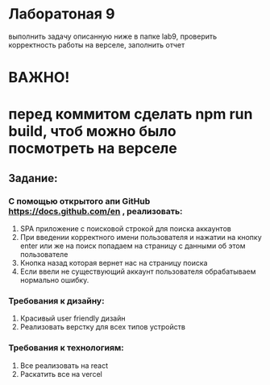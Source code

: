# Лаборатоная 9
выполнить задачу описанную ниже в папке lab9, проверить корректность работы на верселе, заполнить отчет
# ВАЖНО!
# перед коммитом сделать npm run build, чтоб можно было посмотреть на верселе

## Задание:
### С помощью открытого апи GitHub https://docs.github.com/en , реализовать:

1. SPA приложение с поисковой строкой для поиска аккаунтов
2. При введении корректного имени пользователя и нажатии на кнопку enter или же на поиск попадаем на страницу с данными об этом пользователе
3. Кнопка назад которая вернет нас на страницу поиска
4. Если ввели не существующий аккаунт пользователя обрабатываем нормально ошибку.

### Требования к дизайну:
1. Красивый user friendly дизайн
2. Реализовать верстку для всех типов устройств



### Требования к технологиям:
1. Все реализовать на react
2. Раскатить все на vercel
